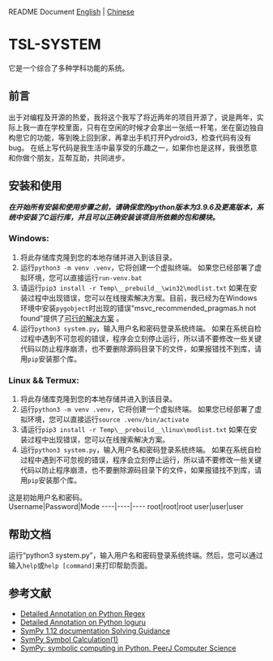 README Document  [English](/README.md) | [Chinese](/README_CN.md)

# TSL-SYSTEM
它是一个综合了多种学科功能的系统。

## 前言
出于对编程及开源的热爱，我将这个我写了将近两年的项目开源了，说是两年，实际上我一直在学校里面，只有在空闲的时候才会拿出一张纸一杆笔，坐在窗边独自构思它的功能，等到晚上回到家，再拿出手机打开Pydroid3，检查代码有没有bug。
在纸上写代码是我生活中最享受的乐趣之一，如果你也是这样，我很愿意和你做个朋友，互帮互助，共同进步。

## 安装和使用
***在开始所有安装和使用步骤之前，请确保您的python版本为3.9.6及更高版本，系统中安装了C运行库，并且可以正确安装该项目所依赖的包和模块。***

### Windows:
1. 将此存储库克隆到您的本地存储并进入到该目录。
2. 运行`python3 -m venv .venv`，它将创建一个虚拟终端。
   如果您已经部署了虚拟环境，您可以直接运行`run-venv.bat`
3. 请运行`pip3 install -r Temp\__prebuild__\win32\modlist.txt`
   如果在安装过程中出现错误，您可以在线搜索解决方案。目前，我已经为在Windows环境中安装`pygobject`时出现的错误"msvc_recommended_pragmas.h not found"提供了[可行的解决方案](https://blog.csdn.net/qq_56086478/article/details/136005175) 。
4. 运行`python3 system.py`，输入用户名和密码登录系统终端。
   如果在系统自检过程中遇到不可忽视的错误，程序会立刻停止运行，所以请不要修改一些关键代码以防止程序崩溃，也不要删除源码目录下的文件，如果报错找不到库，请用`pip`安装那个库。

### Linux && Termux:
1. 将此存储库克隆到您的本地存储并进入到该目录。
2. 运行`python3 -m venv .venv`，它将创建一个虚拟终端。
   如果您已经部署了虚拟环境，您可以直接运行`source .venv/bin/activate`
3. 请运行`pip3 install -r Temp\__prebuild__\linux\modlist.txt`
   如果在安装过程中出现错误，您可以在线搜索解决方案。
4. 运行`python3 system.py`，输入用户名和密码登录系统终端。
   如果在系统自检过程中遇到不可忽视的错误，程序会立刻停止运行，所以请不要修改一些关键代码以防止程序崩溃，也不要删除源码目录下的文件，如果报错找不到库，请用`pip`安装那个库。

这是初始用户名和密码。  
Username|Password|Mode
----|----|----
root|root|root
user|user|user

## 帮助文档
运行“python3 system.py”，输入用户名和密码登录系统终端。然后，您可以通过输入`help`或`help [command]`来打印帮助页面。

## 参考文献
- [Detailed Annotation on Python Regex](https://zhuanlan.zhihu.com/p/479731754)
- [Detailed Annotation on Python loguru](https://blog.csdn.net/Kangyucheng/article/details/112794185)
- [SymPy 1.12 documentation Solving Guidance](https://docs.sympy.org/latest/guides/solving/solving-guidance.html)
- [SymPy Symbol Calculation(1) ](https://zhuanlan.zhihu.com/p/599743326)
- [SymPy: symbolic computing in Python. PeerJ Computer Science](https://peerj.com/articles/cs-103)
